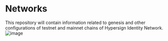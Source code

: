 # Networks

This repository will contain information related to genesis and other configurations of testnet and mainnet chains of Hypersign Identity Network.
![image](https://github.com/pinrocks/networks/assets/108992739/e9a404ef-1870-4acb-ac05-f08fa8575e08)
